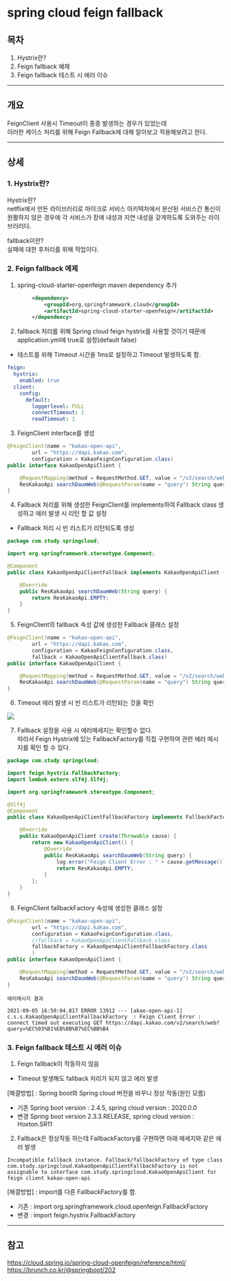 # spring cloud feign fallback

## 목차

1. Hystrix란?
2. Feign fallback 예제
3. Feign fallback 테스트 시 에러 이슈

___

## __개요__
FeignClient 사용시 Timeout이 종종 발생하는 경우가 있었는데   
이러한 케이스 처리를 위해 Feign Fallback에 대해 알아보고 적용해보려고 한다.  


___

## __상세__

### 1. Hystrix란?
Hystrix란?  
netflix에서 만든 라이브러리로 마이크로 서비스 아키텍처에서 분산된 서비스간 통신이 원활하지 않은 경우에 각 서비스가 장애 내성과 지연 내성을 갖게하도록 도와주는 라이브러리다.  

fallback이란?  
실패에 대한 후처리를 위해 작업이다.  


### 2. Feign fallback 예제

1. spring-cloud-starter-openfeign maven dependency 추가  
``` xml
        <dependency>
            <groupId>org.springframework.cloud</groupId>
            <artifactId>spring-cloud-starter-openfeign</artifactId>
        </dependency>
```

2. fallback 처리를 위해 Spring cloud feign hystrix를 사용할 것이기 때문에 application.yml에 true로 설정(default false)  
- 테스트를 위해 Timeout 시간을 1ms로 설정하고 Timeout 발생하도록 함.  
``` yml
feign:
  hystrix:
    enabled: true
  client:
    config:
      default:
        loggerlevel: FULL
        connectTimeout: 1
        readTimeout: 1
```

3. FeignClient interface를 생성
``` java
@FeignClient(name = "kakao-open-api",
        url = "https://dapi.kakao.com",
        configuration = KakaoFeignConfiguration.class)
public interface KakaoOpenApiClient {

    @RequestMapping(method = RequestMethod.GET, value = "/v2/search/web")
    ResKakaoApi searchDaumWeb(@RequestParam(name = "query") String query);
}

```

4. Fallback 처리를 위해 생성한 FeignClient를 implements하여 Fallback class 생성하고 에러 발생 시 리턴 할 값 설정  
- Fallback 처리 시 빈 리스트가 리턴되도록 생성
``` java
package com.study.springcloud;

import org.springframework.stereotype.Component;

@Component
public class KakaoOpenApiClientFallback implements KakaoOpenApiClient {

    @Override
    public ResKakaoApi searchDaumWeb(String query) {
        return ResKakaoApi.EMPTY;
    }
}
```

5. FeignClient의 fallback 속성 값에 생성한 Fallback 클래스 설정  
``` java
@FeignClient(name = "kakao-open-api",
        url = "https://dapi.kakao.com",
        configuration = KakaoFeignConfiguration.class,
        fallback = KakaoOpenApiClientFallback.class)
public interface KakaoOpenApiClient {

    @RequestMapping(method = RequestMethod.GET, value = "/v2/search/web")
    ResKakaoApi searchDaumWeb(@RequestParam(name = "query") String query);
}
```
6. Timeout 에러 발생 시 빈 리스트가 리턴되는 것을 확인  
<img src = "https://user-images.githubusercontent.com/28687900/132124652-378c9819-1c08-45e0-a6f7-d37802b5a02d.png">  

7. Fallback 설정을 사용 시 에러메세지는 확인할수 없다.  
따라서 Feign Hystrix에 있는 FallbackFactory를 직접 구현하여 관련 에러 메시지를 확인 할 수 있다.

``` java
package com.study.springcloud;

import feign.hystrix.FallbackFactory;
import lombok.extern.slf4j.Slf4j;

import org.springframework.stereotype.Component;

@Slf4j
@Component
public class KakaoOpenApiClientFallbackFactory implements FallbackFactory<KakaoOpenApiClient> {

    @Override
    public KakaoOpenApiClient create(Throwable cause) {
        return new KakaoOpenApiClient() {
            @Override
            public ResKakaoApi searchDaumWeb(String query) {
                log.error("Feign Client Error : " + cause.getMessage());
                return ResKakaoApi.EMPTY;
            }
        };
    }
}

```

8. FeignClient fallbackFactory 속성에 생성한 클래스 설정
``` java
@FeignClient(name = "kakao-open-api",
        url = "https://dapi.kakao.com",
        configuration = KakaoFeignConfiguration.class,
        //fallback = KakaoOpenApiClientFallback.class
        fallbackFactory = KakaoOpenApiClientFallbackFactory.class
        )
public interface KakaoOpenApiClient {

    @RequestMapping(method = RequestMethod.GET, value = "/v2/search/web")
    ResKakaoApi searchDaumWeb(@RequestParam(name = "query") String query);
}
```

```에러메시지 결과```
``` 
2021-09-05 16:50:04.817 ERROR 13912 --- [akao-open-api-1] c.s.s.KakaoOpenApiClientFallbackFactory  : Feign Client Error : connect timed out executing GET https://dapi.kakao.com/v2/search/web?query=%EC%93%B1%EB%8B%B7%EC%BB%B4
```


### 3. Feign fallback 테스트 시 에러 이슈
1. Feign fallback이 작동하지 않음
- Timeout 발생해도 fallback 처리가 되지 않고 에러 발생  

[해결방법] : Spring boot와 Spring cloud 버전을 바꾸니 정상 작동(원인 모름)  
- 기존 Spring boot version : 2.4.5, spring cloud version : 2020.0.0  
- 변경 Spring boot version 2.3.3.RELEASE, spring cloud version : Hoxton.SR11



2. Fallback은 정상작동 하는데 FallbackFactory를 구현하면 아래 메세지와 같은 에러 발생  
```
Incompatible fallback instance. Fallback/fallbackFactory of type class com.study.springcloud.KakaoOpenApiClientFallbackFactory is not assignable to interface com.study.springcloud.KakaoOpenApiClient for feign client kakao-open-api
```

[해결방법] : import를 다른 FallbackFactory를 함.  
- 기존 : import org.springframework.cloud.openfeign.FallbackFactory
- 변경 : import feign.hystrix.FallbackFactory


___


## __참고__
https://cloud.spring.io/spring-cloud-openfeign/reference/html/  
https://brunch.co.kr/@springboot/202